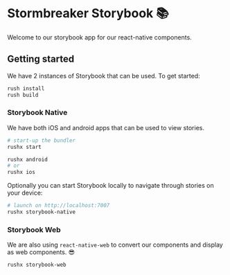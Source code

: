 # Stormbreaker Storybook 📚

Welcome to our storybook app for our react-native components.

## Getting started

We have 2 instances of Storybook that can be used. To get started:

```bash
rush install
rush build
```

### Storybook Native

We have both iOS and android apps that can be used to view stories.

```bash
# start-up the bundler
rushx start

rushx android
# or
rushx ios
```

Optionally you can start Storybook locally to navigate through stories on your device:

```bash
# launch on http://localhost:7007
rushx storybook-native
```

### Storybook Web

We are also using `react-native-web` to convert our components and display as web components. 😎

```bash
rushx storybook-web
```